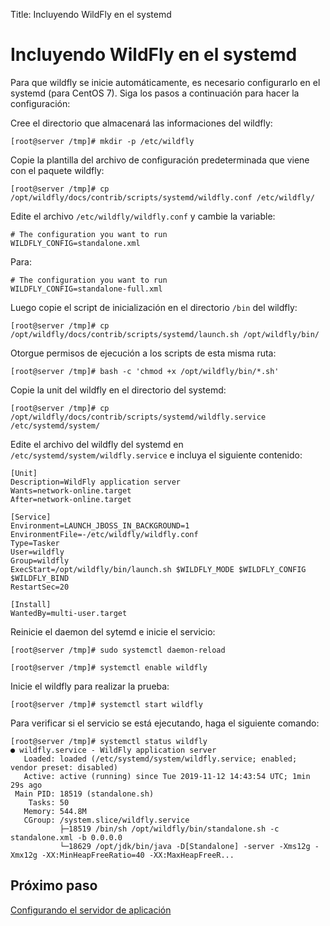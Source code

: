 Title: Incluyendo WildFly en el systemd

# Incluyendo WildFly en el systemd

Para que wildfly se inicie automáticamente, es necesario configurarlo en el systemd (para CentOS 7). Siga los pasos a continuación para hacer la configuración:

Cree el directorio que almacenará las informaciones del wildfly:

``` shell
[root@server /tmp]# mkdir -p /etc/wildfly
```
Copie la plantilla del archivo de configuración predeterminada que viene con el paquete wildfly:

``` shell
[root@server /tmp]# cp /opt/wildfly/docs/contrib/scripts/systemd/wildfly.conf /etc/wildfly/
```
Edite el archivo `/etc/wildfly/wildfly.conf` y cambie la variable:

``` shell
# The configuration you want to run
WILDFLY_CONFIG=standalone.xml
```

Para:

``` shell
# The configuration you want to run
WILDFLY_CONFIG=standalone-full.xml
```

Luego copie el script de inicialización en el directorio `/bin` del wildfly:

``` shell
[root@server /tmp]# cp /opt/wildfly/docs/contrib/scripts/systemd/launch.sh /opt/wildfly/bin/
```
Otorgue permisos de ejecución a los scripts de esta misma ruta:

``` shell
[root@server /tmp]# bash -c 'chmod +x /opt/wildfly/bin/*.sh'
```
Copie la unit del wildfly en el directorio del systemd:

``` shell
[root@server /tmp]# cp /opt/wildfly/docs/contrib/scripts/systemd/wildfly.service /etc/systemd/system/
```

Edite el archivo del wildfly del systemd en `/etc/systemd/system/wildfly.service` e incluya el siguiente contenido:

``` shell
[Unit]
Description=WildFly application server
Wants=network-online.target
After=network-online.target

[Service]
Environment=LAUNCH_JBOSS_IN_BACKGROUND=1
EnvironmentFile=-/etc/wildfly/wildfly.conf
Type=Tasker
User=wildfly
Group=wildfly
ExecStart=/opt/wildfly/bin/launch.sh $WILDFLY_MODE $WILDFLY_CONFIG $WILDFLY_BIND
RestartSec=20

[Install]
WantedBy=multi-user.target
```

Reinicie el daemon del sytemd e inicie el servicio:

``` shell
[root@server /tmp]# sudo systemctl daemon-reload
```

``` shell
[root@server /tmp]# systemctl enable wildfly
```
Inicie el wildfly para realizar la prueba:

``` shell
[root@server /tmp]# systemctl start wildfly
```

Para verificar si el servicio se está ejecutando, haga el siguiente comando:

``` shell
[root@server /tmp]# systemctl status wildfly
● wildfly.service - WildFly application server
   Loaded: loaded (/etc/systemd/system/wildfly.service; enabled; vendor preset: disabled)
   Active: active (running) since Tue 2019-11-12 14:43:54 UTC; 1min 29s ago
 Main PID: 18519 (standalone.sh)
    Tasks: 50
   Memory: 544.8M
   CGroup: /system.slice/wildfly.service
           ├─18519 /bin/sh /opt/wildfly/bin/standalone.sh -c standalone.xml -b 0.0.0.0
           └─18629 /opt/jdk/bin/java -D[Standalone] -server -Xms12g -Xmx12g -XX:MinHeapFreeRatio=40 -XX:MaxHeapFreeR...
```

## Próximo paso

[Configurando el servidor de aplicación][1]

[1]:/es-es/4biz-helium/get-started/installation-and-upgrade/perform-installation/conf-server.html
